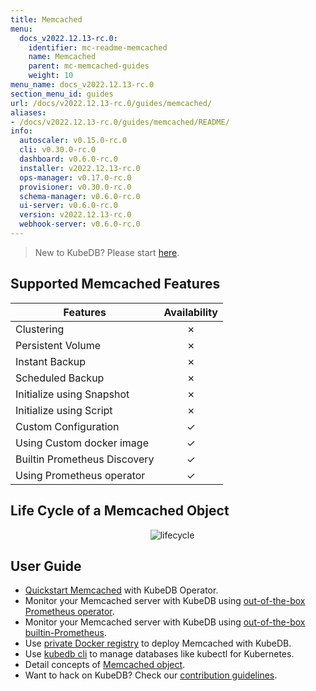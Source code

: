 ```yaml
---
title: Memcached
menu:
  docs_v2022.12.13-rc.0:
    identifier: mc-readme-memcached
    name: Memcached
    parent: mc-memcached-guides
    weight: 10
menu_name: docs_v2022.12.13-rc.0
section_menu_id: guides
url: /docs/v2022.12.13-rc.0/guides/memcached/
aliases:
- /docs/v2022.12.13-rc.0/guides/memcached/README/
info:
  autoscaler: v0.15.0-rc.0
  cli: v0.30.0-rc.0
  dashboard: v0.6.0-rc.0
  installer: v2022.12.13-rc.0
  ops-manager: v0.17.0-rc.0
  provisioner: v0.30.0-rc.0
  schema-manager: v0.6.0-rc.0
  ui-server: v0.6.0-rc.0
  version: v2022.12.13-rc.0
  webhook-server: v0.6.0-rc.0
---
```


> New to KubeDB? Please start [here](/docs/v2022.12.13-rc.0/README).

## Supported Memcached Features

| Features                     | Availability |
| ---------------------------- | :----------: |
| Clustering                   |   &#10007;   |
| Persistent Volume            |   &#10007;   |
| Instant Backup               |   &#10007;   |
| Scheduled Backup             |   &#10007;   |
| Initialize using Snapshot    |   &#10007;   |
| Initialize using Script      |   &#10007;   |
| Custom Configuration         |   &#10003;   |
| Using Custom docker image    |   &#10003;   |
| Builtin Prometheus Discovery |   &#10003;   |
| Using Prometheus operator    |   &#10003;   |

## Life Cycle of a Memcached Object

<p align="center">
  <img alt="lifecycle"  src="/docs/v2022.12.13-rc.0/images/memcached/memcached-lifecycle.png">
</p>

## User Guide

- [Quickstart Memcached](/docs/v2022.12.13-rc.0/guides/memcached/quickstart/quickstart) with KubeDB Operator.
- Monitor your Memcached server with KubeDB using [out-of-the-box Prometheus operator](/docs/v2022.12.13-rc.0/guides/memcached/monitoring/using-prometheus-operator).
- Monitor your Memcached server with KubeDB using [out-of-the-box builtin-Prometheus](/docs/v2022.12.13-rc.0/guides/memcached/monitoring/using-builtin-prometheus).
- Use [private Docker registry](/docs/v2022.12.13-rc.0/guides/memcached/private-registry/using-private-registry) to deploy Memcached with KubeDB.
- Use [kubedb cli](/docs/v2022.12.13-rc.0/guides/memcached/cli/cli) to manage databases like kubectl for Kubernetes.
- Detail concepts of [Memcached object](/docs/v2022.12.13-rc.0/guides/memcached/concepts/memcached).
- Want to hack on KubeDB? Check our [contribution guidelines](/docs/v2022.12.13-rc.0/CONTRIBUTING).
